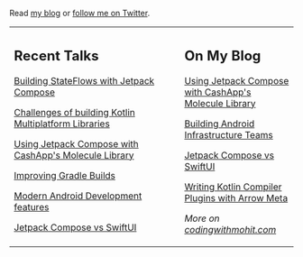 Read [my blog](https://codingwithmohit.com/) or [follow me on Twitter](https://twitter.com/heyitsmohit).

<table><tr><td valign="top" width="60%">

## Recent Talks

[Building StateFlows with Jetpack Compose](https://youtu.be/BFZ9jLVdVUc)
  
[Challenges of building Kotlin Multiplatform Libraries](https://youtu.be/R2ADHEv71H4)
  
[Using Jetpack Compose with CashApp's Molecule Library](https://youtu.be/rUpZSZedoHI)
  
[Improving Gradle Builds](https://youtu.be/O2sPRJ3a4Bc)
  
[Modern Android Development features](https://youtu.be/GZMFJyeP5Nw)
  
[Jetpack Compose vs SwiftUI ](https://youtu.be/Pf6_aWsBR7g)

</td><td valign="top" width="40%">

## On My Blog

[Using Jetpack Compose with CashApp's Molecule Library](https://codingwithmohit.com/mobile/jetpack-compose-square-molecule-library/)

[Building Android Infrastructure Teams](https://codingwithmohit.com/android/building-android-platform-teams/)

[Jetpack Compose vs SwiftUI](https://codingwithmohit.com/mobile/jetpack_compose_vs_swiftui/)
  
[Writing Kotlin Compiler Plugins with Arrow Meta](https://codingwithmohit.com/arrow-meta/writing-compiler-plugin-with-arrow-meta/)

_More on [codingwithmohit.com](https://codingwithmohit.com/)_
</td></tr></table>
